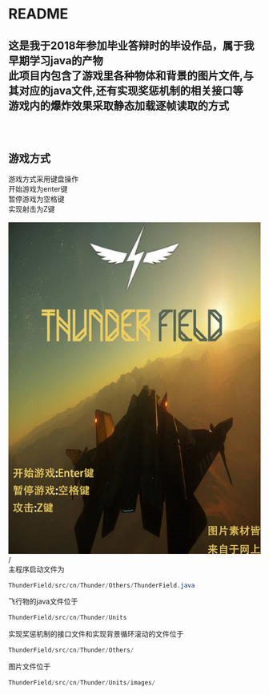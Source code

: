 README
====

这是我于2018年参加毕业答辩时的毕设作品，属于我早期学习java的产物<br>
此项目内包含了游戏里各种物体和背景的图片文件,与其对应的java文件,还有实现奖惩机制的相关接口等<br>
游戏内的爆炸效果采取静态加载逐帧读取的方式<br>
<br><br><br>
游戏方式
-------
游戏方式采用键盘操作<br>
开始游戏为enter键<br>
暂停游戏为空格键<br>
实现射击为Z键<br>
<br>
![](https://github.com/towaka/Thunder/blob/master/src/cn/Thunder/images/start.png)
/<br>
主程序启动文件为
```Java
ThunderField/src/cn/Thunder/Others/ThunderField.java 
```
飞行物的java文件位于
```Java
ThunderField/src/cn/Thunder/Units
```
实现奖惩机制的接口文件和实现背景循环滚动的文件位于
```Java
ThunderField/src/cn/Thunder/Others/
```
图片文件位于
```Java
ThunderField/src/cn/Thunder/Units/images/
```
